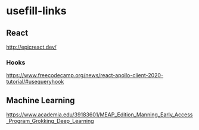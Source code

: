 # usefill-links

## React

http://epicreact.dev/

### Hooks

https://www.freecodecamp.org/news/react-apollo-client-2020-tutorial/#usequeryhook

## Machine Learning

https://www.academia.edu/39183601/MEAP_Edition_Manning_Early_Access_Program_Grokking_Deep_Learning


